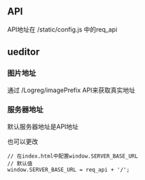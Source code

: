 ## API

API地址在 /static/config.js 中的req_api

## ueditor

### 图片地址

通过 /Logreg/imagePrefix API来获取真实地址

### 服务器地址

默认服务器地址是API地址

也可以更改

    // 在index.html中配置window.SERVER_BASE_URL
    // 默认值
    window.SERVER_BASE_URL = req_api + '/';
